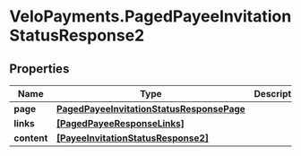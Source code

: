 # VeloPayments.PagedPayeeInvitationStatusResponse2

## Properties

Name | Type | Description | Notes
------------ | ------------- | ------------- | -------------
**page** | [**PagedPayeeInvitationStatusResponsePage**](PagedPayeeInvitationStatusResponsePage.md) |  | [optional] 
**links** | [**[PagedPayeeResponseLinks]**](PagedPayeeResponseLinks.md) |  | [optional] 
**content** | [**[PayeeInvitationStatusResponse2]**](PayeeInvitationStatusResponse2.md) |  | [optional] 


